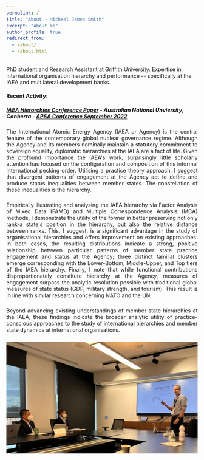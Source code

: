 ```yaml
---
permalink: /
title: "About - Michael James Smith"
excerpt: "About me"
author_profile: true
redirect_from: 
  - /about/
  - /about.html
---
```


PhD student and Research Assistant at Griffith University. Expertise in international organisation hierarchy and performance -- specifically at the IAEA and multilateral development banks.
  
  
  
#### Recent Activity:
##### [IAEA Hierarchies Conference Paper](/talks/2022_09_APSA_IAEA) - Australian National Unviersity, Canberra - [APSA Conference September 2022](https://politicsir.cass.anu.edu.au/events/2022-apsa-annual-conference)
<div align="justify">
The International Atomic Energy Agency (IAEA or Agency) is the central feature of the contemporary global nuclear governance regime. Although the Agency and its members nominally maintain a statutory commitment to sovereign equality, diplomatic hierarchies at the IAEA are a fact of life. Given the profound importance the IAEA's work, surprisingly little scholarly attention has focused on the configuration and composition of this informal international pecking order. Utilising a practice theory approach, I suggest that divergent patterns of engagement at the Agency act to define and produce status inequalities between member states. The constellation of these inequalities is the hierarchy. </br>
  
###  
    
Empirically illustrating and analysing the IAEA hierarchy via Factor Analysis of Mixed Data (FAMD) and Multiple Correspondence Analysis (MCA) methods, I demonstrate the utility of the former in better preserving not only rank-a state's position in the hierarchy, but also the relative distance between ranks. This, I suggest, is a significant advantage in the study of organisational hierarchies and offers improvement on existing approaches. In both cases, the resulting distributions indicate a strong, positive relationship between particular patterns of member state practice engagement and status at the Agency; three distinct familial clusters emerge corresponding with the Lower-Bottom, Middle-Upper, and Top tiers of the IAEA hierarchy. Finally, I note that while functional contributions disproportionately constitute hierarchy at the Agency, measures of engagement surpass the analytic resolution possible with traditional global measures of state status (GDP, military strength, and tourism). This result is in line with similar research concerning NATO and the UN. </br>
###  
  
Beyond advancing existing understandings of member state hierarchies at the IAEA, these findings indicate the broader analytic utility of practice-conscious approaches to the study of international hierarchies and member state dynamics at international organisations.
###  

</div>

![International Relations Stream #3, Monday September 26 2022](https://github.com/michaeljamessmith/michaeljamessmith.github.io/blob/d3823063aefc5fcab6a82f3e95163833ac47c959/images/APSA_2022_09_Talk_Image.png)

